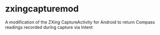 zxingcapturemod
===============

A modification of the ZXing CaptureActivity for Android to return Compass readings recorded during capture via Intent
